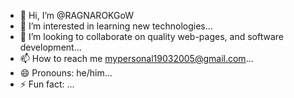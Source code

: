 - 👋 Hi, I’m @RAGNAROKGoW
- 👀 I’m interested in learning new technologies...
- 💞️ I’m looking to collaborate on quality web-pages, and software development...
- 📫 How to reach me mypersonal19032005@gmail.com...
- 😄 Pronouns: he/him...
- ⚡ Fun fact: ...

<!---
RAGNAROKGoW/RAGNAROKGoW is a ✨ special ✨ repository because its `README.md` (this file) appears on your GitHub profile.
You can click the Preview link to take a look at your changes.
--->

